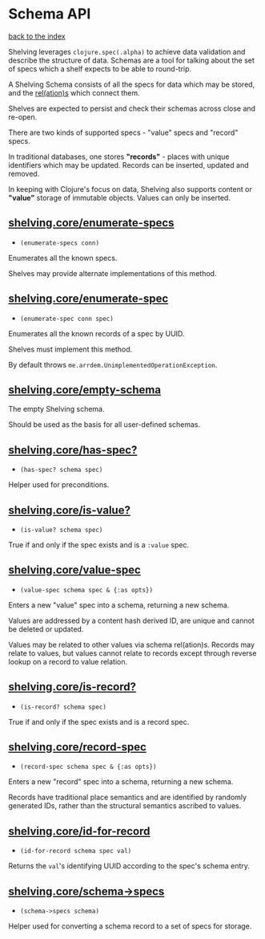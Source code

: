 # Schema API

[back to the index](/README.md#usage)

Shelving leverages `clojure.spec(.alpha)` to achieve data validation and describe the structure of
data. Schemas are a tool for talking about the set of specs which a shelf expects to be able to
round-trip.

A Shelving Schema consists of all the specs for data which may be stored, and the
[rel(ation)s](/doc/rel.md) which connect them.

Shelves are expected to persist and check their schemas across close and re-open.

There are two kinds of supported specs - "value" specs and "record" specs.

In traditional databases, one stores <span name="records">**"records"**</span> - places with unique
identifiers which may be updated. Records can be inserted, updated and removed.

In keeping with Clojure's focus on data, Shelving also supports content or <span name="values">**"value"**</span>
storage of immutable objects. Values can only be inserted.

## [shelving.core/enumerate-specs](/src/main/clj/shelving/core.clj#L130)
 - `(enumerate-specs conn)`

Enumerates all the known specs.

Shelves may provide alternate implementations of this method.

## [shelving.core/enumerate-spec](/src/main/clj/shelving/core.clj#L143)
 - `(enumerate-spec conn spec)`

Enumerates all the known records of a spec by UUID.

Shelves must implement this method.

By default throws `me.arrdem.UnimplementedOperationException`.

## [shelving.core/empty-schema](/src/main/clj/shelving/core.clj#L236)

The empty Shelving schema.

Should be used as the basis for all user-defined schemas.

## [shelving.core/has-spec?](/src/main/clj/shelving/core.clj#L268)
 - `(has-spec? schema spec)`

Helper used for preconditions.

## [shelving.core/is-value?](/src/main/clj/shelving/core.clj#L281)
 - `(is-value? schema spec)`

True if and only if the spec exists and is a `:value` spec.

## [shelving.core/value-spec](/src/main/clj/shelving/core.clj#L294)
 - `(value-spec schema spec & {:as opts})`

Enters a new "value" spec into a schema, returning a new schema.

Values are addressed by a content hash derived ID, are unique and cannot be deleted or updated.

Values may be related to other values via schema rel(ation)s. Records may relate to values, but values cannot relate to records except through reverse lookup on a record to value relation.

## [shelving.core/is-record?](/src/main/clj/shelving/core.clj#L324)
 - `(is-record? schema spec)`

True if and only if the spec exists and is a record spec.

## [shelving.core/record-spec](/src/main/clj/shelving/core.clj#L337)
 - `(record-spec schema spec & {:as opts})`

Enters a new "record" spec into a schema, returning a new schema.

Records have traditional place semantics and are identified by randomly generated IDs, rather than the structural semantics ascribed to values.

## [shelving.core/id-for-record](/src/main/clj/shelving/core.clj#L364)
 - `(id-for-record schema spec val)`

Returns the `val`'s identifying UUID according to the spec's schema entry.

## [shelving.core/schema->specs](/src/main/clj/shelving/core.clj#L381)
 - `(schema->specs schema)`

Helper used for converting a schema record to a set of specs for storage.

